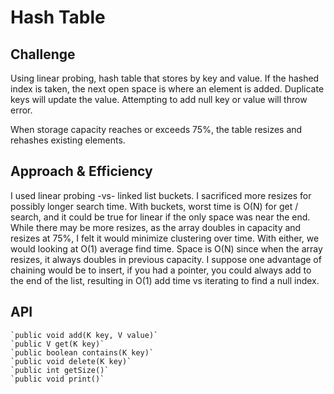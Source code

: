 # Hash Table

## Challenge
Using linear probing, hash table that stores by key and value.
If the hashed index is taken, the next open space is where an element is added.
Duplicate keys will update the value.
Attempting to add null key or value will throw error.

When storage capacity reaches or exceeds 75%, the table resizes and rehashes existing elements.

## Approach & Efficiency
<!-- What approach did you take? Why? What is the Big O space/time for this approach? -->
I used linear probing -vs- linked list buckets.
I sacrificed more resizes for possibly longer search time. With buckets, worst time is O(N) for get / search,
and it could be true for linear if the only space was near the end.
While there may be more resizes, as the array doubles in capacity and resizes at 75%, I felt it would minimize
clustering over time. With either, we would looking at O(1) average find time.
Space is O(N) since when the array resizes, it always doubles in previous capacity.
I suppose one advantage of chaining would be to insert, if you had a pointer, you could always add to the end of the list,
resulting in O(1) add time vs iterating to find a null index.

## API
    `public void add(K key, V value)`
    `public V get(K key)`
    `public boolean contains(K key)`
    `public void delete(K key)`
    `public int getSize()`
    `public void print()`
